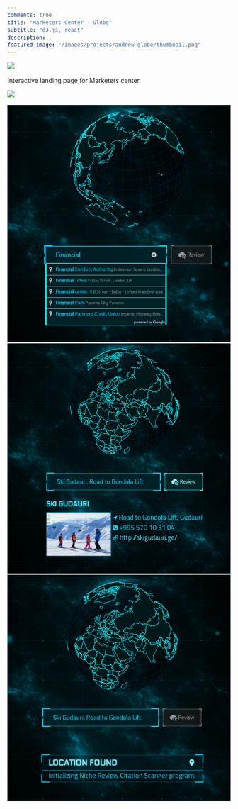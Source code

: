 ```yaml
---
comments: true
title: "Marketers Center - Globe"
subtitle: "d3.js, react"
description: .
featured_image: "/images/projects/andrew-globe/thumbnail.png"
---
```


![](/images/projects/andrew-globe/main.gif)

Interactive landing page for Marketers center

![](/images/projects/andrew-globe/1.gif)



<div class="gallery" data-columns="3">
	<img src="/images/projects/andrew-globe/1.png">
	<img src="/images/projects/andrew-globe/2.png">
  <img src="/images/projects/andrew-globe/3.png">
</div>
